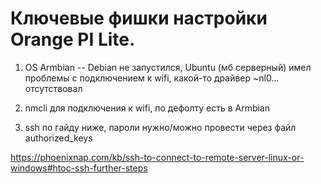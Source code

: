 # Ключевые фишки настройки Orange PI Lite.


1. OS Armbian -- Debian не запустился, Ubuntu (мб серверный) имел проблемы с подключением к wifi, какой-то драйвер ~nl0... отсутствовал

2. nmcli для подключения к wifi, по дефолту есть в Armbian

3. ssh по гайду ниже, пароли нужно/можно провести через файл authorized_keys

https://phoenixnap.com/kb/ssh-to-connect-to-remote-server-linux-or-windows#htoc-ssh-further-steps
